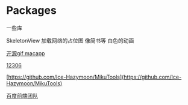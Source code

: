 # Packages
一些库


SkeletonView   加载网络的占位图 像简书等 白色的动画


[开源gif macapp](https://github.com/sindresorhus/Gifski)

[12306](https://github.com/testerSunshine/12306)

[https://github.com/Ice-Hazymoon/MikuTools](https://github.com/Ice-Hazymoon/MikuTools)

[百度前端团队](https://github.com/fex-team/)
